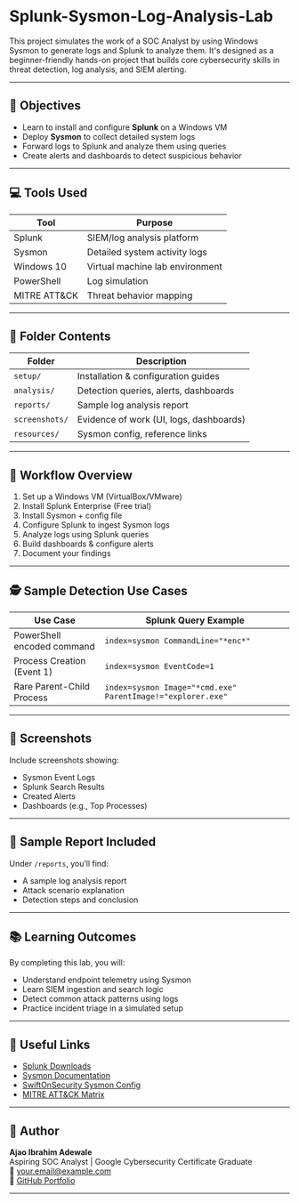 # Splunk-Sysmon-Log-Analysis-Lab


This project simulates the work of a SOC Analyst by using Windows Sysmon to generate logs and Splunk to analyze them. It's designed as a beginner-friendly hands-on project that builds core cybersecurity skills in threat detection, log analysis, and SIEM alerting.

---

## 📌 Objectives

- Learn to install and configure **Splunk** on a Windows VM
- Deploy **Sysmon** to collect detailed system logs
- Forward logs to Splunk and analyze them using queries
- Create alerts and dashboards to detect suspicious behavior

---

## 💻 Tools Used

| Tool      | Purpose                        |
|-----------|--------------------------------|
| Splunk    | SIEM/log analysis platform     |
| Sysmon    | Detailed system activity logs  |
| Windows 10| Virtual machine lab environment|
| PowerShell| Log simulation                 |
| MITRE ATT&CK| Threat behavior mapping      |

---

## 📁 Folder Contents

| Folder         | Description                            |
|----------------|----------------------------------------|
| `setup/`       | Installation & configuration guides    |
| `analysis/`    | Detection queries, alerts, dashboards  |
| `reports/`     | Sample log analysis report             |
| `screenshots/` | Evidence of work (UI, logs, dashboards)|
| `resources/`   | Sysmon config, reference links         |

---

## 🔄 Workflow Overview

1. Set up a Windows VM (VirtualBox/VMware)
2. Install Splunk Enterprise (Free trial)
3. Install Sysmon + config file
4. Configure Splunk to ingest Sysmon logs
5. Analyze logs using Splunk queries
6. Build dashboards & configure alerts
7. Document your findings

---

## 🕵️ Sample Detection Use Cases

| Use Case                    | Splunk Query Example |
|-----------------------------|----------------------|
| PowerShell encoded command  | `index=sysmon CommandLine="*enc*"` |
| Process Creation (Event 1)  | `index=sysmon EventCode=1` |
| Rare Parent-Child Process   | `index=sysmon Image="*cmd.exe" ParentImage!="explorer.exe"` |

---

## 📸 Screenshots

Include screenshots showing:
- Sysmon Event Logs
- Splunk Search Results
- Created Alerts
- Dashboards (e.g., Top Processes)

---

## 📄 Sample Report Included

Under `/reports`, you’ll find:
- A sample log analysis report
- Attack scenario explanation
- Detection steps and conclusion

---

## 📚 Learning Outcomes

By completing this lab, you will:
- Understand endpoint telemetry using Sysmon
- Learn SIEM ingestion and search logic
- Detect common attack patterns using logs
- Practice incident triage in a simulated setup

---

## 📎 Useful Links

- [Splunk Downloads](https://www.splunk.com/en_us/download.html)
- [Sysmon Documentation](https://learn.microsoft.com/en-us/sysinternals/downloads/sysmon)
- [SwiftOnSecurity Sysmon Config](https://github.com/SwiftOnSecurity/sysmon-config)
- [MITRE ATT&CK Matrix](https://attack.mitre.org/)

---

## 👤 Author

**Ajao Ibrahim Adewale**  
Aspiring SOC Analyst | Google Cybersecurity Certificate Graduate  
📧 your.email@example.com  
🔗 [GitHub Portfolio](https://github.com/yourusername)

---

